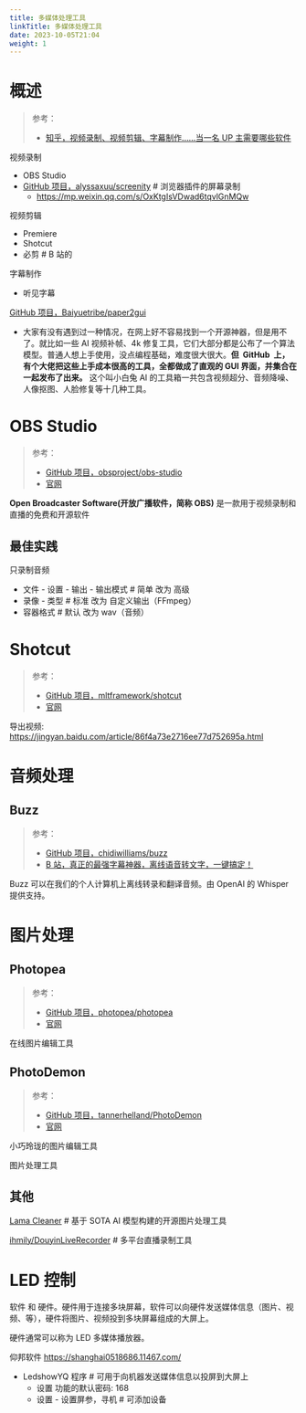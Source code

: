 ```yaml
---
title: 多媒体处理工具
linkTitle: 多媒体处理工具
date: 2023-10-05T21:04
weight: 1
---
```

# 概述

> 参考：
> 
> - [知乎，视频录制、视频剪辑、字幕制作......当一名 UP 主需要哪些软件](https://zhuanlan.zhihu.com/p/138863913)

视频录制

- OBS Studio
- [GitHub 项目，alyssaxuu/screenity](https://github.com/alyssaxuu/screenity) # 浏览器插件的屏幕录制
  - https://mp.weixin.qq.com/s/OxKtgIsVDwad6tqvlGnMQw

视频剪辑

- Premiere
- Shotcut
- 必剪 # B 站的

字幕制作

- 听见字幕

[GitHub 项目，Baiyuetribe/paper2gui](https://github.com/Baiyuetribe/paper2gui)

- 大家有没有遇到过一种情况，在网上好不容易找到一个开源神器，但是用不了。就比如一些 AI 视频补帧、4k 修复工具，它们大部分都是公布了一个算法模型。普通人想上手使用，没点编程基础，难度很大很大。**但  GitHub  上，有个大佬把这些上手成本很高的工具，全都做成了直观的 GUI 界面，并集合在一起发布了出来。** 这个叫小白兔 AI 的工具箱一共包含视频超分、音频降噪、人像抠图、人脸修复等十几种工具。

# OBS Studio

> 参考：
> 
> - [GitHub 项目，obsproject/obs-studio](https://github.com/obsproject/obs-studio)
> - [官网](https://obsproject.com/)

**Open Broadcaster Software(开放广播软件，简称 OBS)** 是一款用于视频录制和直播的免费和开源软件

## 最佳实践

只录制音频

- 文件 - 设置 - 输出 - 输出模式 # 简单 改为 高级
- 录像 - 类型 # 标准 改为 自定义输出（FFmpeg）
- 容器格式 # 默认 改为 wav（音频）

# Shotcut

> 参考：
> 
> - [GitHub 项目，mltframework/shotcut](https://github.com/mltframework/shotcut)
> - [官网](https://shotcut.org/)

导出视频: https://jingyan.baidu.com/article/86f4a73e2716ee77d752695a.html

# 音频处理

## Buzz

> 参考：
> 
> - [GitHub 项目，chidiwilliams/buzz](https://github.com/chidiwilliams/buzz)
> - [B 站，真正的最强字幕神器，离线语音转文字，一键搞定！](https://www.bilibili.com/video/BV1sG411N7RS)

Buzz 可以在我们的个人计算机上离线转录和翻译音频。由 OpenAI 的 Whisper 提供支持。

# 图片处理

## Photopea

> 参考：
> 
> - [GitHub 项目，photopea/photopea](https://github.com/photopea/photopea)
> - [官网](https://www.photopea.com/)

在线图片编辑工具

## PhotoDemon

> 参考：
> 
> - [GitHub 项目，tannerhelland/PhotoDemon](https://github.com/tannerhelland/PhotoDemon)
> - [官网](https://photodemon.org/)

小巧玲珑的图片编辑工具

图片处理工具

## 其他

[Lama Cleaner](https://github.com/Sanster/lama-cleaner) # 基于 SOTA AI 模型构建的开源图片处理工具

[ihmily/DouyinLiveRecorder](https://github.com/ihmily/DouyinLiveRecorder) # 多平台直播录制工具

# LED 控制

软件 和 硬件。硬件用于连接多块屏幕，软件可以向硬件发送媒体信息（图片、视频、等），硬件将图片、视频投到多块屏幕组成的大屏上。

硬件通常可以称为 LED 多媒体播放器。

仰邦软件 https://shanghai0518686.11467.com/

- LedshowYQ 程序 # 可用于向机器发送媒体信息以投屏到大屏上
  - 设置 功能的默认密码: 168
  - 设置 - 设置屏参，寻机 # 可添加设备